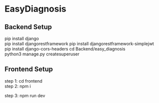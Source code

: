 # EasyDiagnosis

## Backend Setup
pip install django  
pip install djangorestframework 
pip install djangorestframework-simplejwt 
pip install django-cors-headers 
cd Backend/easy_diagnosis  
python3 manage.py createsuperuser    

## Frontend Setup
step 1: cd frontend                                                                                                                                                                                                                               
step 2: npm i

step 3: npm run dev
